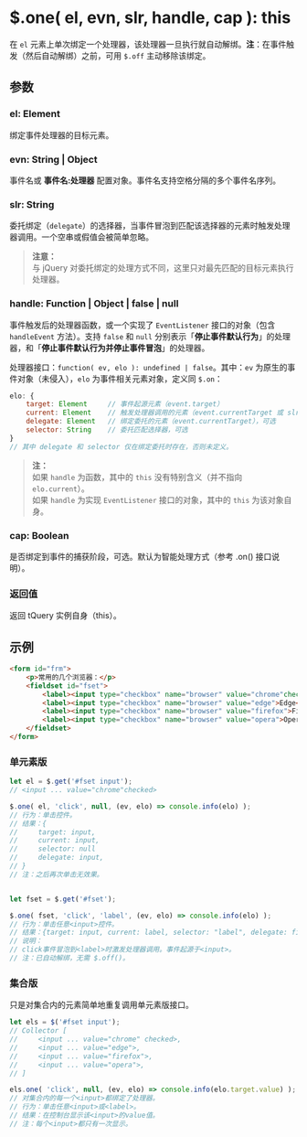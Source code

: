 # $.one( el, evn, slr, handle, cap ): this

在 `el` 元素上单次绑定一个处理器，该处理器一旦执行就自动解绑。**注**：在事件触发（然后自动解绑）之前，可用 `$.off` 主动移除该绑定。


## 参数

### el: Element

绑定事件处理器的目标元素。


### evn: String | Object

事件名或 **事件名:处理器** 配置对象。事件名支持空格分隔的多个事件名序列。


### slr: String

委托绑定（`delegate`）的选择器，当事件冒泡到匹配该选择器的元素时触发处理器调用。一个空串或假值会被简单忽略。

> **注意：**<br>
> 与 jQuery 对委托绑定的处理方式不同，这里只对最先匹配的目标元素执行处理器。


### handle: Function | Object | false | null

事件触发后的处理器函数，或一个实现了 `EventListener` 接口的对象（包含 `handleEvent` 方法）。支持 `false` 和 `null` 分别表示「**停止事件默认行为**」的处理器，和「**停止事件默认行为并停止事件冒泡**」的处理器。

处理器接口：`function( ev, elo ): undefined | false`。其中：`ev` 为原生的事件对象（未侵入），`elo` 为事件相关元素对象，定义同 `$.on`：

```js
elo: {
    target: Element     // 事件起源元素（event.target）
    current: Element    // 触发处理器调用的元素（event.currentTarget 或 slr 匹配的元素）
    delegate: Element   // 绑定委托的元素（event.currentTarget），可选
    selector: String    // 委托匹配选择器，可选
}
// 其中 delegate 和 selector 仅在绑定委托时存在，否则未定义。
```

> **注：**<br>
> 如果 `handle` 为函数，其中的 `this` 没有特别含义（并不指向 `elo.current`）。<br>
> 如果 `handle` 为实现 `EventListener` 接口的对象，其中的 `this` 为该对象自身。<br>


### cap: Boolean

是否绑定到事件的捕获阶段，可选。默认为智能处理方式（参考 .on() 接口说明）。


### 返回值

返回 tQuery 实例自身（this）。


## 示例

```html
<form id="frm">
    <p>常用的几个浏览器：</p>
    <fieldset id="fset">
        <label><input type="checkbox" name="browser" value="chrome"checked>Chrome</label>
        <label><input type="checkbox" name="browser" value="edge">Edge</label>
        <label><input type="checkbox" name="browser" value="firefox">Firefox</label>
        <label><input type="checkbox" name="browser" value="opera">Opera</label>
    </fieldset>
</form>
```


### 单元素版

```js
let el = $.get('#fset input');
// <input ... value="chrome"checked>

$.one( el, 'click', null, (ev, elo) => console.info(elo) );
// 行为：单击控件。
// 结果：{
//     target: input,
//     current: input,
//     selector: null
//     delegate: input,
// }
// 注：之后再次单击无效果。


let fset = $.get('#fset');

$.one( fset, 'click', 'label', (ev, elo) => console.info(elo) );
// 行为：单击任意<input>控件。
// 结果：{target: input, current: label, selector: "label", delegate: fieldset}
// 说明：
// click事件冒泡到<label>时激发处理器调用。事件起源于<input>。
// 注：已自动解绑，无需 $.off()。
```


### 集合版

只是对集合内的元素简单地重复调用单元素版接口。

```js
let els = $('#fset input');
// Collector [
//     <input ... value="chrome" checked>,
//     <input ... value="edge">,
//     <input ... value="firefox">,
//     <input ... value="opera">,
// ]

els.one( 'click', null, (ev, elo) => console.info(elo.target.value) );
// 对集合内的每一个<input>都绑定了处理器。
// 行为：单击任意<input>或<label>。
// 结果：在控制台显示该<input>的value值。
// 注：每个<input>都只有一次显示。
```
